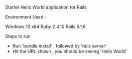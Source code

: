 Starter Hello World application for Rails 

Environment Used : 

Windows 10 x64 
Ruby 2.4.10
Rails 5.1.6

Steps to run 

- Run 'bundle install' , followed by 'rails server'
- Hit the URL shown , you should be seeing 'Hello World'